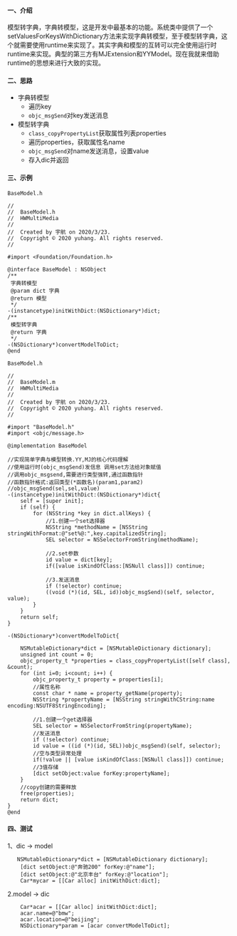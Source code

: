 #### 一、介绍

模型转字典，字典转模型，这是开发中最基本的功能。系统类中提供了一个setValuesForKeysWithDictionary方法来实现字典转模型，至于模型转字典，这个就需要使用runtime来实现了。其实字典和模型的互转可以完全使用运行时runtime来实现。典型的第三方有MJExtension和YYModel。现在我就来借助runtime的思想来进行大致的实现。

 

#### 二、思路

- 字典转模型
  - 遍历key
  - `objc_msgSend`对key发送消息
- 模型转字典
  - `class_copyPropertyList`获取属性列表properties
  - 遍历properties，获取属性名name
  - `objc_msgSend`对name发送消息，设置value
  - 存入dic并返回
 
 
#### 三、示例

`BaseModel.h`
```objc
//
//  BaseModel.h
//  HWMultiMedia
//
//  Created by 宇航 on 2020/3/23.
//  Copyright © 2020 yuhang. All rights reserved.
//

#import <Foundation/Foundation.h>

@interface BaseModel : NSObject
/**
 字典转模型
 @param dict 字典
 @return 模型
 */
-(instancetype)initWithDict:(NSDictionary*)dict;
/**
 模型转字典
 @return 字典
 */
-(NSDictionary*)convertModelToDict;
@end
```

`BaseModel.h`
```objc
//
//  BaseModel.m
//  HWMultiMedia
//
//  Created by 宇航 on 2020/3/23.
//  Copyright © 2020 yuhang. All rights reserved.
//

#import "BaseModel.h"
#import <objc/message.h>

@implementation BaseModel

//实现简单字典与模型转换.YY,MJ的核心代码理解
//使用运行时(objc_msgSend)发信息 调用set方法给对象赋值
//调用objc_msgsend,需要进行类型强转,通过函数指针
//函数指针格式:返回类型(*函数名)(param1,param2)
//objc_msgSend(sel,sel,value)
-(instancetype)initWithDict:(NSDictionary*)dict{
    self = [super init];
    if (self) {
        for (NSString *key in dict.allKeys) {
            //1.创建一个set选择器
            NSString *methodName = [NSString stringWithFormat:@"set%@:",key.capitalizedString];
            SEL selector = NSSelectorFromString(methodName);
            
            //2.set参数
            id value = dict[key];
            if([value isKindOfClass:[NSNull class]]) continue;
            
            //3.发送消息
            if (!selector) continue;
            ((void (*)(id, SEL, id))objc_msgSend)(self, selector, value);
        }
    }
    return self;
}

-(NSDictionary*)convertModelToDict{
    
    NSMutableDictionary*dict = [NSMutableDictionary dictionary];
    unsigned int count = 0;
    objc_property_t *properties = class_copyPropertyList([self class], &count);
    for (int i=0; i<count; i++) {
        objc_property_t property = properties[i];
        //属性名称
        const char * name = property_getName(property);
        NSString *propertyName = [NSString stringWithCString:name encoding:NSUTF8StringEncoding];
      
        //1.创建一个get选择器
        SEL selector = NSSelectorFromString(propertyName);
        //发送消息
        if (!selector) continue;
        id value = ((id (*)(id, SEL))objc_msgSend)(self, selector);
        //空与类型异常处理
        if(!value || [value isKindOfClass:[NSNull class]]) continue;
        //3值存储
        [dict setObject:value forKey:propertyName];
    }
    //copy创建的需要释放
    free(properties);
    return dict;
}
@end
```

#### 四、测试

1、dic -> model
```objc
   NSMutableDictionary*dict = [NSMutableDictionary dictionary];
    [dict setObject:@"奔驰200" forKey:@"name"];
    [dict setObject:@"北京丰台" forKey:@"location"];
    Car*mycar = [[Car alloc] initWithDict:dict];
```
2.model -> dic
```objc
    Car*acar = [[Car alloc] initWithDict:dict];
    acar.name=@"bmw";
    acar.location=@"beijing";
    NSDictionary*param = [acar convertModelToDict];
```
